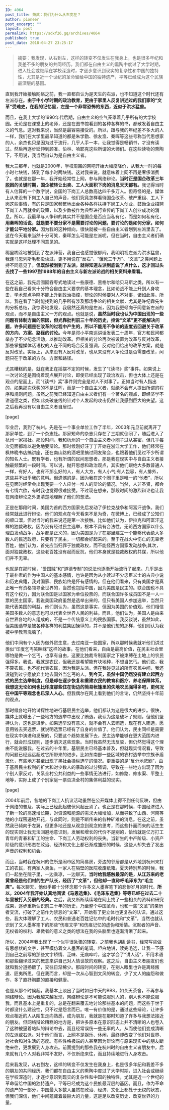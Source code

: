```yaml
---
ID: 4064
post_title: 萧武：我们为什么从右变左？
author: pioneer
post_excerpt: ""
layout: post
permalink: https://sdxf26.gq/archives/4064
published: true
post_date: 2018-04-27 23:25:17
---
```

<blockquote>摘要：我发现，从右到左，这样的转变不仅发生在我身上，也是很多年纪和我差不多的朋友的共同经历。我们都在自由主义的熏陶中度过了大学时期，进入社会或继续在学校深造时，才逐步意识到现实的复杂性和中国的独特性，尤其是近一个世纪的革命留给中国的独特遗产，平等已经成为这个民族最深层的基因。</blockquote>
直到我开始接触网络之前，我一直都自认为是天生的右派，也不知道这个时代还有左派存在。<strong>由于中小学时期的政治教育，更由于家里人反复讲述过的我们家的“文革”受难史，在我的记忆里，左是一个非常恐怖的东西，近似于洪水猛兽。</strong>

而且，在我上大学的1990年代后期，自由主义的空气笼罩着几乎所有的大学校园。无论是在课堂上的老师，还是在图书馆看到的各种各样的书，都散发着自由主义的气息。这对我来说，当然是最容易接受的。所以，跟与我的年纪差不多大的人一样，我们在大学里最早知道的都是朱学勤、徐友渔、秦晖等这些号称当代思想家的人，余杰也只是因为过于流行，几乎人手一本，让我觉得是畅销书，才没有读过。然后再逐步延伸到顾准、伯林、哈耶克这些所谓的大师们。在这些读物的熏陶下，不用说，我当然自认为是自由主义者。

我大三那年，也就是2000年，学校周围的网吧开始大幅度降价，从我大一时的每小时七块钱，降到了每小时两块钱。这对我来说，就意味着上网不再是奢侈消费了。也就是在那一年，我开始经常性上网，参与网络辩论。<strong>当时正是国企改革三年脱困的关键时期，国企被转让出卖、工人大面积下岗的消息天天都有。</strong>我记得当时有人估算的一个数字说，全国的下岗工人总数高达四千多万人。但奇怪的是，媒体上从来没有下岗工人自己的声音，他们究竟怎样看待国企改革、破产重组、工人下岗这些事情，有的只是国家频繁地出台各种各样扶持下岗工人创业、鼓励企业招聘下岗工人再就业的政策，以及少数被作为典型进行宣传的下岗工人创业成功的消息。所以，我最早与人争辩的其实并不是国企是否应当私有化，而是如何私有化，<strong>用秦晖的话说，就是要不要分家不是需要讨论的问题，要讨论的是如何分家，如何才能公平地分家。</strong>因为我的这种倾向，很快就被一些自由主义者划到左派里去了。这在今天看来当然十分可笑，秦晖怎么可能是左派呢，但在当时，自由主义者们确实就是这样处理不同意见的。

稀里糊涂地被划到了左派阵营，我自己也感觉很郁闷，我明明视左派为洪水猛兽，我连马恩列斯毛都没读过，更不用说在“反右”、“饿死三千万”、“文革”之类问题上持不同意见了。<strong>但既然被划到了左派，就得知道左派到底说了点什么，这才回过头去找了一些1997到1998年的自由主义与新左派论战的相关资料来看看。</strong>

在这之前，我先后囫囵吞枣式地读过一些康德、黑格尔和哈贝马斯之类，所以有一些在我自己看来十分符合自由主义要求的基本理念，比如论战不能上升到人身攻击，学术观点争鸣不能上升到政治指控，辩论的时候要对人不对事，诸如此类。所以，我在看了当时能找到的几乎所有涉及那场争论的相关文献，尤其是许纪霖先生的分析总结，我惊奇地发现，我居然还真的是左派，因为我更倾向于同意新左派的观点，而不是自由主义一方的观点。也就是说，<strong>虽然当时我也认为中国出现的一些问题有体制方面的原因，但光靠批判前三十年的历史，控诉“文革”更不能解决问题，许多问题是在改革的过程中产生的，所以不能用不争论的态度去回避关于改革的方向、方案、路径的讨论。</strong>今年是邓小平南巡讲话发表二十周年，官方和民间都举办了不少纪念活动，以推动改革。但相关的讨论再次被设置为改革与反对改革，那些掌握媒体话语权的人在不同的场合反复强调，反对他们给出的改革方案，就是反对改革。实际上，从来没有人反对改革，也从来没有人争论过是否需要改革，问题只在于改革的方向、方案和路径。

尤其糟糕的是，就在我正在摇摆不定的时候，发生了“《读书》奖”事件。如果说上一次讨论还是围绕着观点展开讨论，即使已经出现了政治攻击，但也大体上还是在观点的层面上，而“《读书》奖”事件则完全是对人不对事了。正如当时有人指出的，如果那次获奖的不是汪晖，而是一个自由主义者，就绝不会有人提出所谓的程序和规则问题。虽然之前我已经知道自由主义者们有一个著名的观点，即经济学不讲道德之类，但如此突破底线的针对个人发起的攻击仍然让我感到巨大的失望。这之后我再没有以自由主义者自居过。

[page]

毕业后，我到了杭州。先是在一个事业单位工作了半年，2003年元旦前就离开了那家单位，到了一个杂志社。那家短命的杂志只存在了三期就倒闭了，随后进入了杭州一家报社。那段时间，我和杭州的一个自由主义者小圈子过从甚密，但几乎每次见面都难以避免地要辩论。那时候刚好汪丁丁开始在浙江大学工作，他们经常在枫林晚书店搞讲座，还在南山路的酒吧里搞过网友聚会，也跟着他们见过不少所谓的知名人士。既有学者，也有所谓的民间思想者。那是我在现实中与自由主义者接触最频繁的一段时间。可以说，抛开思想和政治观点，其实他们跟绝大多数普通人一样，有好人，也有不那么好的人，有人大方，有人小气;有人包容，有人排外，这些并不出乎我的意料。但遗憾的是，因为我在这个圈子里是唯一的“他者”，所以在见面时经常会出现我要一个人应付一堆人的辩论的情况。当然，人非圣贤，都会有七情六欲，有时我也觉得很难接受。不过现在想来，那段时间的激烈辩论也让我在网络辩论之外更清楚地理解了他们的想法。

正是在那段时间，美国为首的西方国家先后发动了伊拉克战争和阿富汗战争。我们经常就此进行辩论。他们的观点在今天看来不足为奇，在微博上，已经成了公知们的顺口溜，但对当时的我来说还是第一次接触。比如他们认为，伊拉克和阿富汗这样的独裁政权，因为没有经过民主选举，根本不具有合法性，无论西方国家以什么理由发动战争，战争都是正义的，因为美国是为了在那里建立一个能够代表绝大多数人的民选政府，只要有了民主，一切都会好起来的。至于在战火中伤亡的无辜老百姓，他们认为，首先应当归罪于独裁政权，而不能怪西方国家发动战争;其次，面对独裁政权，这些老百姓没有起而反抗，他们本身就是独裁政权的共谋，所以他们并不无辜。

也就是在那时候，“爱国贼”和“道德专制”的说法也逐渐开始流行了起来。几乎是出于最朴素的作为中国人的基本感情，也许是因为从小读过不少忠臣义士的古典小说和历史典籍，我对国家、民族始终是怀有感情的。但在他们看来，只有美国才是真正唯一有资格领导全世界的，当然也包括中国，因为美国是民主的。联合国也不具有这个权力，因为联合国是以国家为单位投票的，而联合国许多成员国不是一人一票的民主国家。我说美国政府虽然是选举出来的，但只有美国人参加选举，当然只能代表美国的利益，他们则认为，虽然这是事实，但因为美国的价值观，他们相信美国多数人的意志也可以代表全世界人民的利益。而且，他们认为，美国人是由来自世界各地的人组成的，不是一个传统意义上的民族国家。我反驳说，虽然如此，但美国选举是被各种各样的利益集团操纵的，并不是他们想的那样，他们则认为我被中学教育洗脑了。

他们中间有个人因为做外贸生意，去过南亚一些国家，所以那时候我就听他们讲过类似“印度乞丐笑眯眯”这样的故事。在他们看来，自由是最高价值，在民主社会里哪怕是做一个乞丐，也享有自由，这要比独裁专制国家之下被束缚在土地上的农民强得多。我说，我就是农民，但我还是希望能有块地种，不想当乞丐。他们说，我不算农民，也不能代表农民，因为我是左派。但在我碰见过的所有农民中间，我还没碰到过宁愿放弃土地去国外当乞丐的人。<strong>到今天，虽然中国仍然没有建立起西方式的民主选举制度，但是却在逐步恢复和重建农民的教育和医疗、养老保障体系，我想这无论如何也比印度那些住在街边的简易帐篷里的失地农民强得多吧，更何况在中国平等观念也已深人人心</strong>。但我偶尔在网上看到他们的言论，仍然坚持十年前的观点。

那时候各地开始试探性地进行基层民主选举，他们都认为这是很大的进步。很快，媒体上就曝出了一些地方的选举中出现了贿选，我认为这是破坏了规则，但他们坚持认为，这也是进步。如果选举没有意义，就不会有人去贿选，现在有人贿选，愿意用钱去买选票，就说明选票已经有了自身的价值了。他们认为，民主同样是需要在现实中演进和发展的，只要这个趋势发展下去，民主选举能够在更大范围内进行，就会形成规则，逐步消灭这些现象。当时我虽然无法反驳，但仍然觉得这个理由不能说服我。在过去的十年里，基层民主已经基本普及，但就现实情况看，导致的问题已经远远超过它所带来的进步。比如东南部一些区域的农村选举中宗族矛盾激化，有些地方甚至出现了黑社会操纵选举的情况。更重要的是“反分地悲剧”，由于基层民主权利的扩大和对少数人的暴政的过分强调，导致在一些地方出现了因为个别人家反对，关系全村公共利益的一些事情无法进行，如修路、修水渠、平整土地等，实际上成了个别家庭一票否决全村的集体利益的现实。

[page]

2004年前后，各地的下岗工人抗议活动虽然在公开媒体上得不到任何反映，但由于网络的普及，实际上已经此起彼伏风起云涌了。也正是在那时候，中国经济进入了新一轮的高速增长期，对资源和能源的需求大幅增加，从而导致了山西、河南等地的小煤窑遍地开花，与此同时，则是不断传来的各种矿难的消息。在这之前，虽然我已倾向于左翼，但更多地还是从观念到观念的思考，而这些扑面而来的活生生的现实则让我无法回避地意识到，发展和增长的代价不是别的，恰恰就是亿万打工青年的青春和矿工的生命、下岗工人劳动权利的丧失。当新生的中产阶级、小资产阶级的意识形态在政治、经济和文化上都已渐成雏形的时候，这些人却失去了发出声音的权利和机会。

而且，当时我在杭州的住所是闹市区的简易房，旁边的邻居都是从外地到杭州来打工的农民，有两家人卖鱼，一家人在隔壁的医院收废纸箱。夏天特别热的时候，我们一起坐在院子里，一边乘凉，一边聊天。<strong>当时给我感触最深的是，从江苏来的老黄曾经是他们村的生产队长，经历了“文革”，但他却一直称呼毛泽东为“毛主席”。</strong>每次聊天，他似乎都十分怀念那个许多文人墨客笔下的悲惨岁月的时代。<strong>所以，2004年我开始认真地阅读《马恩选集》、《毛泽东选集》等等已经在过去二十年里被打入另册的经典。</strong>之后，我又断断续续地在网上找了一些相关的资料和研究成果，逐步重新认识前三十年的历史，乃至整个中国革命，也和一些“文革”的亲历者交流，打破了之前作为禁忌的“文革”，开始有了更立体也更复杂的认识。通过这些，我大体理解了工人、农民和普通老百姓记忆中的毛时代和“文革”，当然也就认识到了文人墨客笔下的那些“伤痕文学”和伤痕记忆的虚伪和矫情。沉默者的声音、无权者的权利、卑微者的意义之类的想法在我的头脑里也逐渐清晰了起来。

所以，2004年我出现了一个似乎很急骤的转变。之前我也胡乱读书，经常写些做有思想状的文字，甚至模仿着文人墨客的笔调。坦白地讲，读完毛选，让我一下感到自己之前写的那些文字矫情、乏味、无病呻吟，这才学会了“讲人话”，不用术语和那些翻译过来的概念来讲自己对人情世故的观察。这之后，自由主义者朋友们也就和我分道扬镳了，交往日渐稀少。那段时间的转变，在别人眼里也许是离经叛道、匪夷所思，但在我而言，却是一次从心智到文风的转变，少了文人的幽怨和做作，多了直抒胸臆的直接和健康。

也是从那个时候起，我基本上淡出了当时如日中天的BBS，如关天茶舍，不再参与网络辩论。因为我越来越发现，网络辩论是不可能说服别人的，别人也不能说服我，而且基本上是重复的，总是在翻来覆去地讨论那些基本的问题，而这些于世于时都没什么建设性，只不过是怨言而已。唯一有价值的是，通过这些辩论，让许多观点相近的人从陌生走向熟悉，成为朋友，我就是在那时知道了许多与我想法接近的朋友。但网络辩论糟糕的地方是，把许多原本在意识形态上并不清晰的人也卷入了这种被逼着站队的辩论中去，而且经常误伤一些无辜的人，从而使他们变成清晰的左派或右派。对于他们而言，上网本是娱乐、休闲，最终却改变了他们对世界、对社会和对生活的态度。有些性格极端的人甚至因为辩论而与原来现实中的朋友断绝来往，更发展到人身攻击。前面提到的那些我在杭州时的自由主义者朋友中，后来就有几个人对我非常不友好，不仅断绝来往，而且持续地进行人身攻击。

后来我发现，从右到左，这样的转变不仅发生在我身上，也是很多年纪和我差不多的朋友的共同经历。我们都在自由主义的熏陶中度过了大学时期，进入社会或继续在学校深造时，才逐步意识到现实的复杂性和中国的独特性，尤其是近一个世纪的革命留给中国的独特遗产，平等已经成为这个民族最深层的基因。而且，作为革命的遗产的一部分，中国最大多数人虽然在政治、经济、文化上都处于无权的状态，但我们深信，他们中间蕴藏着最巨大的力量，这是足以改变历史、改变世界的力量。